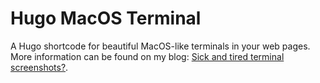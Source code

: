 # Hugo MacOS Terminal

A Hugo shortcode for beautiful MacOS-like terminals in your web pages. More information can be found on my blog: [Sick and tired terminal screenshots?](https://jiridj.be/posts/macos-terminal-in-css/).
